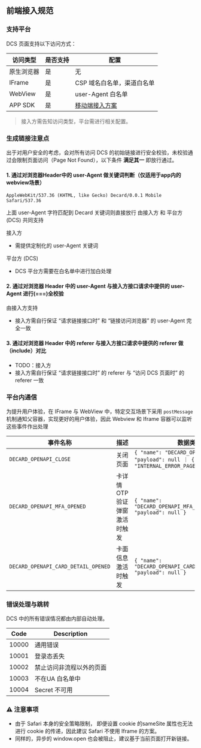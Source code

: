 ## 前端接入规范

### 支持平台

DCS 页面支持以下访问方式：

| 访问类型     | 是否支持 | 配置                                                                     |
|-----------------|-----------|-------------------------------------------------------------------------------|
| 原生浏览器  | 是       | 无                                                                          |
| IFrame          | 是       | CSP 域名白名单，渠道白名单 |
| WebView     | 是       | user-Agent 白名单   |
| APP SDK     | 是       | [移动端接入方案](https://github.com/decard-tech/open-kyc-ios)   |

> 接入方需告知访问类型，平台需进行相关配置。


### 生成链接注意点
出于对用户安全的考虑，会对所有访问 DCS 的初始链接进行安全校验，未校验通过会限制页面访问（Page Not Found），以下条件 **满足其一** 即放行通过。

####  1. 通过对浏览器Header中的 user-Agent 做关键词判断（仅适用于app内的webview场景）

```code
AppleWebKit/537.36 (KHTML, like Gecko) Decard/0.0.1 Mobile Safari/537.36
```
上面 user-Agent 字符匹配到 Decard 关键词则直接放行
由接入方 和 平台方 (DCS) 共同支持

接入方
  - 需提供定制化的 user-Agent 关键词

平台方 (DCS)
  - DCS 平台方需要在白名单中进行加白处理

#### 2. 通过对浏览器 Header 中的 user-Agent 与接入方接口请求中提供的 user-Agent 进行(===)全校验
由接入方支持
- 接入方需自行保证 “请求链接接口时” 和 “链接访问浏览器” 的 user-Agent 完全一致

#### 3. 通过对浏览器 Header 中的 referer 与接入方接口请求中提供的 referer 做（include）对比
- TODO：接入方
- 接入方需自行保证 “请求链接接口时” 的 referer 与 “访问 DCS 页面时” 的 referer 一致

### 平台内通信
为提升用户体验，在 IFrame 与 WebView 中，特定交互场景下采用 `postMessage` 机制通知父容器，实现更好的用户体验，因此 Webview 和 Iframe 容器可以监听这些事件作出处理

| 事件名称     | 描述 | 数据类型                                                                     |
|-----------------|-----------|-------------------------------------------------------------------------------|
| `DECARD_OPENAPI_CLOSE`  | 关闭页面       | `{ "name": "DECARD_OPENAPI_CLOSE", "payload": null ｜ { "type": "INTERNAL_ERROR_PAGE" } } `                                                                         |
| `DECARD_OPENAPI_MFA_OPENED`          | 卡详情 OTP 验证弹窗激活时触发       | `{ "name": "DECARD_OPENAPI_MFA_OPENED", "payload": null }`      |
| `DECARD_OPENAPI_CARD_DETAIL_OPENED`         | 卡面信息激活时触发       | `{ "name": "DECARD_OPENAPI_CARD_DETAIL_OPENED", "payload": null } `  |

### 错误处理与跳转
DCS 中的所有错误情况都由内部自动处理。

| Code     | Description |
|-----------|-----------|
| 10000     | 通用错误       |
| 10001     | 登录态丢失       |
| 10002     | 禁止访问非流程以外的页面        |
| 10003     | 不在UA 白名单中     |
| 10004     | Secret 不可用     |

### ⚠️ 注意事项
- 由于 Safari 本身的安全策略限制， 即便设置 cookie 的sameSite 属性也无法进行 cookie 的传递，因此建议 Safari 不使用 Iframe 的方案。
- 同样的，异步的 window.open 也会被阻止，建议基于当前页面打开新链接。
